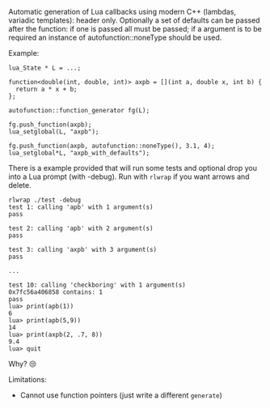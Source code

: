 Automatic generation of Lua callbacks using modern C++ (lambdas, variadic templates): header only.
Optionally a set of defaults can be passed after the function: if one is passed all must be passed; 
if a argument is to be required an instance of autofunction::noneType should be used.

Example:
  
    lua_State * L = ...;

    function<double(int, double, int)> axpb = [](int a, double x, int b) {
      return a * x + b;
    };

    autofunction::function_generator fg(L);

    fg.push_function(axpb);
    lua_setglobal(L, "axpb");

    fg.push_function(axpb, autofunction::noneType(), 3.1, 4);
    lua_setglobal*L, "axpb_with_defaults");



There is a example provided that will run some tests and optional drop you into a Lua prompt (with -debug).
Run with `rlwrap` if you want arrows and delete.

    rlwrap ./test -debug
    test 1: calling 'apb' with 1 argument(s)
    pass

    test 2: calling 'apb' with 2 argument(s)
    pass

    test 3: calling 'axpb' with 3 argument(s)
    pass

    ...

    test 10: calling 'checkboring' with 1 argument(s)
    0x7fc56a406858 contains: 1
    pass
    lua> print(apb(1))
    6
    lua> print(apb(5,9))
    14
    lua> print(axpb(2, .7, 8))
    9.4
    lua> quit


Why?
😒

Limitations:
* Cannot use function pointers (just write a different `generate`)
